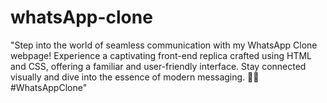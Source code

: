 # whatsApp-clone
"Step into the world of seamless communication with my WhatsApp Clone webpage! Experience a captivating front-end replica crafted using HTML and CSS, offering a familiar and user-friendly interface. Stay connected visually and dive into the essence of modern messaging. 📱💬 #WhatsAppClone"
